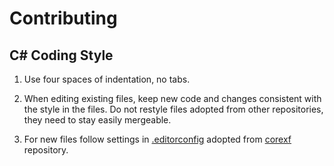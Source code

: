 # Contributing

## C# Coding Style

1. Use four spaces of indentation, no tabs.

2. When editing existing files, keep new code and changes consistent with the style in the files.
Do not restyle files adopted from other repositories, they need to stay easily mergeable.

3. For new files follow settings in [.editorconfig](https://github.com/qbit86/misnomer/blob/master/.editorconfig) adopted from [corexf](https://github.com/dotnet/corefx) repository.
